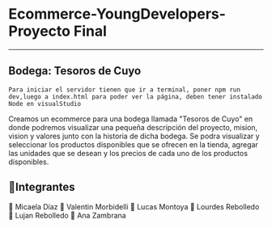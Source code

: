 # Ecommerce-YoungDevelopers- Proyecto Final
------------------------------------------------------------------------------------------------------------------------------------------------------------
## Bodega: Tesoros de Cuyo

`Para iniciar el servidor tienen que ir a terminal, poner npm run dev,luego a index.html para poder ver la página, deben tener instalado Node en visualStudio`

Creamos un ecommerce para una bodega llamada "Tesoros de Cuyo" en donde podremos visualizar una pequeña descripción del proyecto, mision, vision y valores
junto con la historia de dicha bodega.
Se podra visualizar y seleccionar los productos disponibles que se ofrecen en la tienda, agregar las unidades que se desean y los precios de cada uno 
de los productos disponibles.

## 📌Integrantes

👧 Micaela Díaz 
👦 Valentin Morbidelli 
👦 Lucas Montoya
👧 Lourdes Rebolledo
👧 Lujan Rebolledo 
👧 Ana Zambrana 
